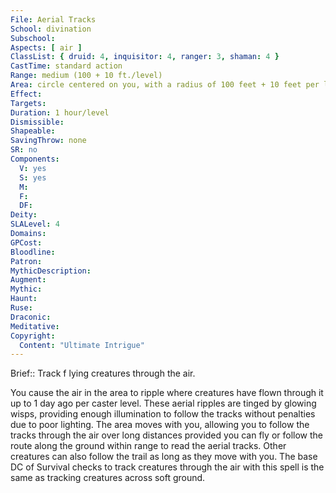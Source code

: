 ```yaml
---
File: Aerial Tracks
School: divination
Subschool: 
Aspects: [ air ]
ClassList: { druid: 4, inquisitor: 4, ranger: 3, shaman: 4 }
CastTime: standard action
Range: medium (100 + 10 ft./level)
Area: circle centered on you, with a radius of 100 feet + 10 feet per level
Effect: 
Targets: 
Duration: 1 hour/level
Dismissible: 
Shapeable: 
SavingThrow: none
SR: no
Components:
  V: yes
  S: yes
  M: 
  F: 
  DF: 
Deity: 
SLALevel: 4
Domains: 
GPCost: 
Bloodline: 
Patron: 
MythicDescription: 
Augment: 
Mythic: 
Haunt: 
Ruse: 
Draconic: 
Meditative: 
Copyright:
  Content: "Ultimate Intrigue"
---
```

Brief:: Track f lying creatures through the air.

You cause the air in the area to ripple where creatures have flown through it up to 1 day ago per caster level. These aerial ripples are tinged by glowing wisps, providing enough illumination to follow the tracks without penalties due to poor lighting. The area moves with you, allowing you to follow the tracks through the air over long distances provided you can fly or follow the route along the ground within range to read the aerial tracks. Other creatures can also follow the trail as long as they move with you. The base DC of Survival checks to track creatures through the air with this spell is the same as tracking creatures across soft ground.
